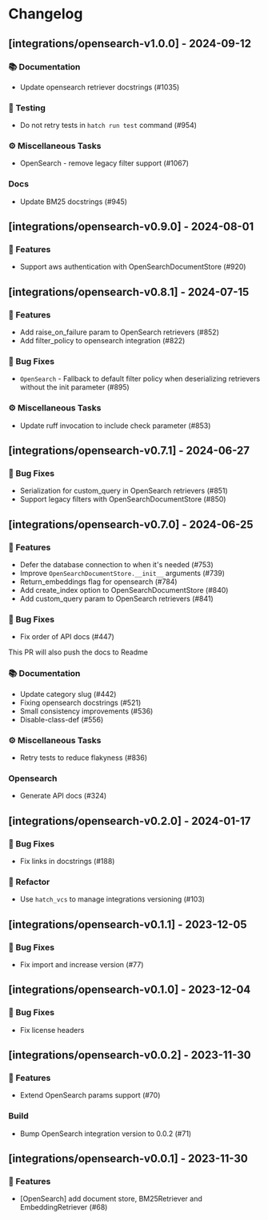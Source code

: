 # Changelog

## [integrations/opensearch-v1.0.0] - 2024-09-12

### 📚 Documentation

- Update opensearch retriever docstrings (#1035)

### 🧪 Testing

- Do not retry tests in `hatch run test` command (#954)

### ⚙️ Miscellaneous Tasks

- OpenSearch - remove legacy filter support (#1067)

### Docs

- Update BM25 docstrings (#945)

## [integrations/opensearch-v0.9.0] - 2024-08-01

### 🚀 Features

- Support aws authentication with OpenSearchDocumentStore (#920)

## [integrations/opensearch-v0.8.1] - 2024-07-15

### 🚀 Features

- Add raise_on_failure param to OpenSearch retrievers (#852)
- Add filter_policy to opensearch integration (#822)

### 🐛 Bug Fixes

- `OpenSearch` - Fallback to default filter policy when deserializing retrievers without the init parameter (#895)

### ⚙️ Miscellaneous Tasks

- Update ruff invocation to include check parameter (#853)

## [integrations/opensearch-v0.7.1] - 2024-06-27

### 🐛 Bug Fixes

- Serialization for custom_query in OpenSearch retrievers (#851)
- Support legacy filters with OpenSearchDocumentStore (#850)

## [integrations/opensearch-v0.7.0] - 2024-06-25

### 🚀 Features

- Defer the database connection to when it's needed (#753)
- Improve `OpenSearchDocumentStore.__init__` arguments (#739)
- Return_embeddings flag for opensearch (#784)
- Add create_index option to OpenSearchDocumentStore (#840)
- Add custom_query param to OpenSearch retrievers (#841)

### 🐛 Bug Fixes

- Fix order of API docs (#447)

This PR will also push the docs to Readme

### 📚 Documentation

- Update category slug (#442)
- Fixing opensearch docstrings (#521)
- Small consistency improvements (#536)
- Disable-class-def (#556)

### ⚙️ Miscellaneous Tasks

- Retry tests to reduce flakyness (#836)

### Opensearch

- Generate API docs (#324)

## [integrations/opensearch-v0.2.0] - 2024-01-17

### 🐛 Bug Fixes

- Fix links in docstrings (#188)



### 🚜 Refactor

- Use `hatch_vcs` to manage integrations versioning (#103)

## [integrations/opensearch-v0.1.1] - 2023-12-05

### 🐛 Bug Fixes

- Fix import and increase version (#77)



## [integrations/opensearch-v0.1.0] - 2023-12-04

### 🐛 Bug Fixes

- Fix license headers


## [integrations/opensearch-v0.0.2] - 2023-11-30

### 🚀 Features

- Extend OpenSearch params support (#70)

### Build

- Bump OpenSearch integration version to 0.0.2 (#71)

## [integrations/opensearch-v0.0.1] - 2023-11-30

### 🚀 Features

- [OpenSearch] add document store, BM25Retriever and EmbeddingRetriever (#68)

<!-- generated by git-cliff -->
